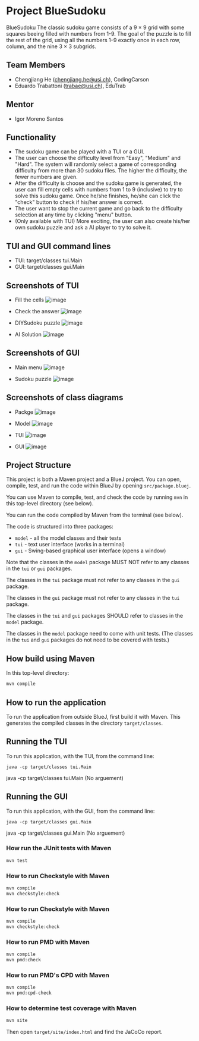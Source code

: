 # Project BlueSudoku

BlueSudoku
The classic sudoku game consists of a 9 × 9 grid with some squares beeing filled with numbers from 1-9.
The goal of the puzzle is to fill the rest of the grid, using all the numbers 1–9 exactly once in each row, column, and the nine 3 × 3 subgrids.

## Team Members

* Chengjiang He (chengjiang.he@usi.ch), CodingCarson
* Eduardo Trabattoni (trabae@usi.ch), EduTrab

## Mentor

* Igor Moreno Santos

## Functionality

* The sudoku game can be played with a TUI or a GUI.
* The user can choose the difficulty level from "Easy", "Medium" and "Hard". The system will randomly select a game of corresponding difficulty from more than 30 sudoku files. The higher the difficulty, the fewer numbers are given.
* After the difficulty is choose and the sudoku game is generated, the user can fill empty cells with numbers from 1 to 9 (inclusive) to try to solve this sudoku game. Once he/she finishes, he/she can click the "check" button to check if his/her answer is correct.
* The user want to stop the current game and go back to the difficulty selection at any time by clicking "menu" button.
* (Only available with TUI) More exciting, the user can also create his/her own sudoku puzzle and ask a AI player to try to solve it.

## TUI and GUI command lines
* TUI: target/classes tui.Main
* GUI: target/classes gui.Main

## Screenshots of TUI
* Fill the cells
![image](https://github.com/EduTrab/project-bluesudoku/blob/main/screenShots/tui_fill.png)

* Check the answer
![image](https://github.com/EduTrab/project-bluesudoku/blob/main/screenShots/tui_checkAnswer.png)

* DIYSudoku puzzle
![image](https://github.com/EduTrab/project-bluesudoku/blob/main/screenShots/tui_DIYSudoku.png)

* AI Solution
![image](https://github.com/EduTrab/project-bluesudoku/blob/main/screenShots/tui_aiSulution.png)

## Screenshots of GUI
* Main menu
![image](https://github.com/EduTrab/project-bluesudoku/blob/main/screenShots/gui_menu.png)

* Sudoku puzzle
![image](https://github.com/EduTrab/project-bluesudoku/blob/main/screenShots/gui_game.png)

## Screenshots of class diagrams
* Packge
![image](https://github.com/EduTrab/project-bluesudoku/blob/main/screenShots/diagram_package.png)

* Model
![image](https://github.com/EduTrab/project-bluesudoku/blob/main/screenShots/diagram_model.png)

* TUI
![image](https://github.com/EduTrab/project-bluesudoku/blob/main/screenShots/diagram_tui.png)

* GUI
![image](https://github.com/EduTrab/project-bluesudoku/blob/main/screenShots/diagram_gui.png)

## Project Structure

This project is both a Maven project and a BlueJ project.
You can open, compile, test, and run the code within BlueJ
by opening `src/package.bluej`.

You can use Maven to compile, test, and check the code
by running `mvn` in this top-level directory (see below).

You can run the code compiled by Maven from the terminal (see below).

The code is structured into three packages:

* `model` - all the model classes and their tests
* `tui` - text user interface (works in a terminal)
* `gui` - Swing-based graphical user interface (opens a window)

Note that the classes in the `model` package MUST NOT refer to any
classes in the `tui` or `gui` packages.

The classes in the `tui` package must not refer to any classes in the `gui` package.

The classes in the `gui` package must not refer to any classes in the `tui` package.

The classes in the `tui` and `gui` packages SHOULD refer to classes in the `model` package.

The classes in the `model` package need to come with unit tests.
(The classes in the `tui` and `gui` packages do not need to be covered with tests.)

## How build using Maven

In this top-level directory:

```bash
mvn compile
```

## How to run the application

To run the application from outside BlueJ, first build it with Maven.
This generates the compiled classes in the directory `target/classes`.

## Running the TUI

To run this application, with the TUI, from the command line:

```bach
java -cp target/classes tui.Main
```

java -cp target/classes tui.Main  (No arguement)

## Running the GUI

To run this application, with the GUI, from the command line:

```bach
java -cp target/classes gui.Main
```

java -cp target/classes gui.Main  (No arguement)

### How run the JUnit tests with Maven

```bash
mvn test
```

### How to run Checkstyle with Maven

```bash
mvn compile
mvn checkstyle:check
```

### How to run Checkstyle with Maven

```bash
mvn compile
mvn checkstyle:check
```

### How to run PMD with Maven

```bash
mvn compile
mvn pmd:check
```

### How to run PMD's CPD with Maven

```bash
mvn compile
mvn pmd:cpd-check
```

### How to determine test coverage with Maven

```bash
mvn site
```

Then open `target/site/index.html` and find the JaCoCo report.
